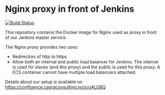 # Nginx proxy in front of Jenkins

[![Build Status](https://jenkins.capra.tv/buildStatus/icon?job=buildtools/jenkins-proxy/master)](https://jenkins.capra.tv/job/buildtools/job/jenkins-proxy/job/master/)

This repository contains the Docker image for Nginx used as proxy
in front of our Jenkins master service.

The Nginx proxy provides two uses:

- Redirection of http to https
- Allow both an internal and public load balancer for Jenkins.
  The internal is used for slaves (and this proxy) and the public
  is used for this proxy. A ECS container cannot have multiple
  load balancers attached.

Details about our setup is available on https://confluence.capraconsulting.no/x/uALGBQ

